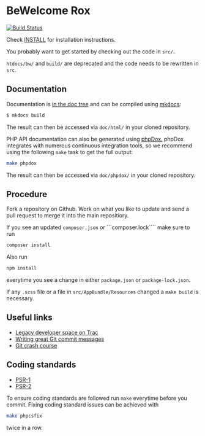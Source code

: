 # BeWelcome Rox

[![Build Status](https://travis-ci.org/BeWelcome/rox.svg?branch=bootstrap4)](https://travis-ci.org/BeWelcome/rox)

Check [INSTALL](INSTALL.md) for installation instructions.

You probably want to get started by checking out the code in `src/`.

`htdocs/bw/` and `build/` are deprecated and the code needs to be rewritten in
`src`.

## Documentation

Documentation is [in the doc tree](doc/book/) and can be compiled using
[mkdocs](http://www.mkdocs.org):

```bash
$ mkdocs build
```

The result can then be accessed via `doc/html/` in your cloned repository.

PHP API documentation can also be generated using
[phpDox.](https://github.com/theseer/phpdox) phpDox integrates with numerous
continuous integration tools, so we recommend using the following `make` task to
get the full output:

```bash
make phpdox
```

The result can then be accessed via `doc/phpdox/` in your cloned repository.

## Procedure

Fork a repository on Github. Work on what you like to update and send a pull request to merge it into the main repositiory.

If you see an updated ```composer.json``` or ```composer.lock```` make sure to run 

```bash
composer install
```

Also run 

```bash
npm install
```
 
everytime you see a change in either ```package.json``` or ```package-lock.json```.

If any ```.scss``` file or a file in ```src/AppBundle/Resources``` changed a ```make build``` is necessary.
 
## Useful links
* [Legacy developer space on Trac](http://trac.bewelcome.org/)
* [Writing great Git commit messages](http://chris.beams.io/posts/git-commit/)
* [Git crash course](http://git.or.cz/course/svn.html)


## Coding standards
* [PSR-1](http://www.php-fig.org/psr/psr-1/)
* [PSR-2](http://www.php-fig.org/psr/psr-2/)

To ensure coding standards are followed run ```make``` everytime before you commit. Fixing coding standard issues can be achieved with

```bash
make phpcsfix
```

twice in a row.
